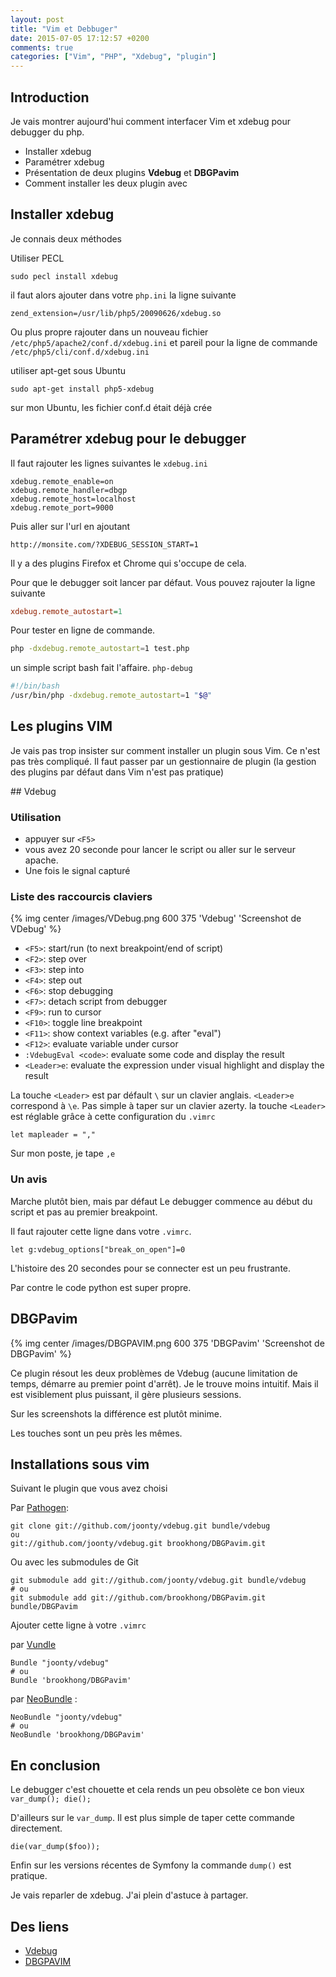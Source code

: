 ```yaml
---
layout: post
title: "Vim et Debbuger"
date: 2015-07-05 17:12:57 +0200
comments: true
categories: ["Vim", "PHP", "Xdebug", "plugin"] 
---
```


## Introduction

Je vais montrer aujourd'hui comment interfacer Vim et xdebug pour debugger du php.

* Installer xdebug
* Paramétrer xdebug
* Présentation de deux plugins **Vdebug** et **DBGPavim**
* Comment installer les deux plugin avec 

<!--more-->

## Installer xdebug

Je connais deux méthodes

Utiliser PECL

```
sudo pecl install xdebug
```
il faut alors ajouter dans votre `php.ini` la ligne suivante

```
zend_extension=/usr/lib/php5/20090626/xdebug.so
```

Ou plus propre rajouter dans un nouveau fichier  `/etc/php5/apache2/conf.d/xdebug.ini` et pareil pour la ligne de commande `/etc/php5/cli/conf.d/xdebug.ini`

utiliser apt-get sous Ubuntu
```
sudo apt-get install php5-xdebug
```
sur mon Ubuntu, les fichier conf.d était déjà crée

## Paramétrer xdebug pour le debugger

Il faut rajouter les lignes suivantes le `xdebug.ini`

```
xdebug.remote_enable=on
xdebug.remote_handler=dbgp
xdebug.remote_host=localhost
xdebug.remote_port=9000
```

Puis aller sur l'url en ajoutant
```
http://monsite.com/?XDEBUG_SESSION_START=1
```
Il y a des plugins Firefox et Chrome qui s'occupe de cela.

Pour que le debugger soit lancer par défaut. Vous pouvez rajouter la ligne suivante

```ini
xdebug.remote_autostart=1
```

Pour tester en ligne de commande.

```sh
php -dxdebug.remote_autostart=1 test.php
```

un simple script bash fait l'affaire. `php-debug`

```sh
#!/bin/bash
/usr/bin/php -dxdebug.remote_autostart=1 "$@"

```

## Les plugins VIM 

Je vais pas trop insister sur comment installer un plugin sous Vim. Ce n'est pas très compliqué. Il faut passer par un gestionnaire de plugin (la gestion des plugins par défaut dans Vim n'est pas pratique)

## Vdebug
### Utilisation

 * appuyer sur `<F5>`
 * vous avez 20 seconde pour lancer le script ou aller sur le serveur apache.
 * Une fois le signal capturé

### Liste des raccourcis claviers

{% img center /images/VDebug.png 600 375 'Vdebug' 'Screenshot de VDebug' %}

 * `<F5>`: start/run (to next breakpoint/end of script)
 * `<F2>`: step over
 * `<F3>`: step into
 * `<F4>`: step out
 * `<F6>`: stop debugging
 * `<F7>`: detach script from debugger
 * `<F9>`: run to cursor
 * `<F10>`: toggle line breakpoint
 * `<F11>`: show context variables (e.g. after "eval")
 * `<F12>`: evaluate variable under cursor
 * `:VdebugEval <code>`: evaluate some code and display the result
 * `<Leader>e`: evaluate the expression under visual highlight and display the result

La touche `<Leader>` est par défault `\` sur un clavier anglais. `<Leader>e` correspond à `\e`. Pas simple à taper sur un clavier azerty. la touche `<Leader>` est réglable grâce à cette configuration du `.vimrc`

```
let mapleader = ","
```

Sur mon poste, je tape `,e`

### Un avis

Marche plutôt bien, mais par défaut Le debugger commence au début du script et pas au premier breakpoint.

Il faut rajouter cette ligne dans votre `.vimrc`.

```
let g:vdebug_options["break_on_open"]=0
```

L'histoire des 20 secondes pour se connecter est un peu frustrante.

Par contre le code python est super propre.


## DBGPavim 

{% img center /images/DBGPAVIM.png 600 375 'DBGPavim' 'Screenshot de DBGPavim' %}

Ce plugin résout les deux problèmes de Vdebug (aucune limitation de temps, démarre au premier point d'arrêt). Je le trouve moins intuitif. Mais il est visiblement plus puissant, il gère plusieurs sessions.

Sur les screenshots la différence est plutôt minime. 

Les touches sont un peu près les mêmes.


## Installations sous vim

Suivant le plugin que vous avez choisi

Par [Pathogen](https://github.com/tpope/vim-pathogen):
```
git clone git://github.com/joonty/vdebug.git bundle/vdebug
ou 
git://github.com/joonty/vdebug.git brookhong/DBGPavim.git 
```

Ou avec les submodules de Git

```
git submodule add git://github.com/joonty/vdebug.git bundle/vdebug
# ou 
git submodule add git://github.com/brookhong/DBGPavim.git bundle/DBGPavim

```

Ajouter cette ligne à votre `.vimrc`

par [Vundle](https://github.com/gmarik/Vundle.vim)
```
Bundle "joonty/vdebug" 
# ou
Bundle 'brookhong/DBGPavim'
```

par [NeoBundle](https://github.com/Shougo/neobundle.vim) : 
```
NeoBundle "joonty/vdebug" 
# ou
NeoBundle 'brookhong/DBGPavim'
```


## En conclusion
Le debugger c'est chouette et cela rends un peu obsolète ce bon vieux `var_dump(); die();` 

D'ailleurs sur le `var_dump`. Il est plus simple de taper cette commande directement.

```
die(var_dump($foo));
```

Enfin sur les versions récentes de Symfony la commande `dump()` est pratique.

Je vais reparler de xdebug. J'ai plein d'astuce à partager.

## Des liens

* [Vdebug](https://github.com/joonty/vdebug)
* [DBGPAVIM](https://github.com/brookhong/DBGPavim)
